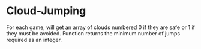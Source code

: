 # Cloud-Jumping
For each game, will get an array of clouds numbered 0 if they are safe or 1 if they must be avoided. Function returns the minimum number of jumps required as an integer.
